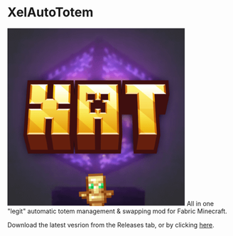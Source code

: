 # XelAutoTotem
![XAT Logo](./src/main/resources/assets/xelautototem/icon.png)
All in one "legit" automatic totem management & swapping mod for Fabric Minecraft.

Download the latest vesrion from the Releases tab, or by clicking [here](https://github.com/owengregson/XelAutoTotem/releases/latest).